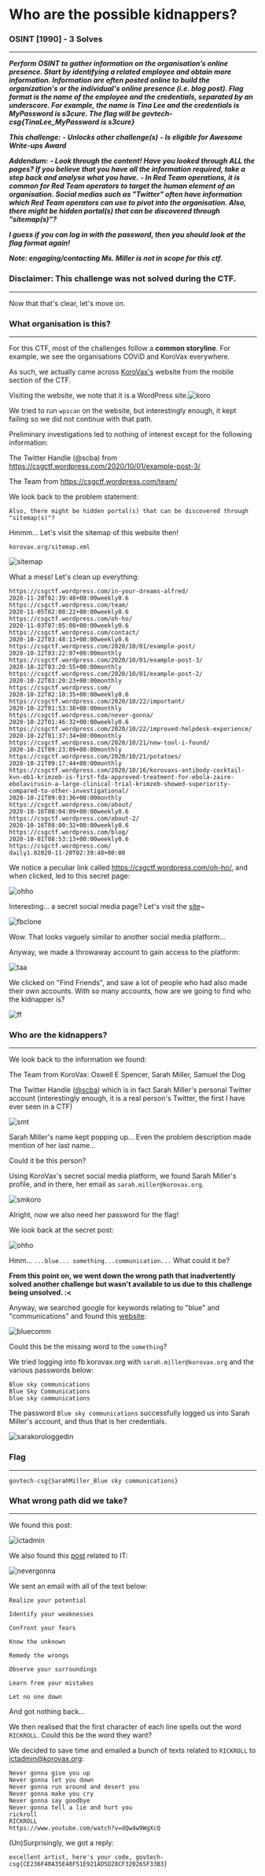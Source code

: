 # Who are the possible kidnappers?

### OSINT [1990] - 3 Solves

______

***Perform OSINT to gather information on the organisation’s online presence. Start by identifying a related employee and obtain more information. Information are often posted online to build the organization's or the individual's online presence (i.e. blog post). Flag format is the name of the employee and the credentials, separated by an underscore. For example, the name is Tina Lee and the credentials is MyPassword is s3cure. The flag will be govtech-csg{TinaLee_MyPassword is s3cure}***

***This challenge:***
***\- Unlocks other challenge(s)***
***\- Is eligible for Awesome Write-ups Award***

***Addendum:***
***\- Look through the content! Have you looked through ALL the pages? If you believe that you have all the information required, take a step back and analyse what you have.***
***\- In Red Team operations, it is common for Red Team operators to target the human element of an organisation. Social medias such as "Twitter" often have information which Red Team operators can use to pivot into the organisation. Also, there might be hidden portal(s) that can be discovered through "sitemap(s)"?***

***I guess if you can log in with the password, then you should look at the flag format again!***

***Note: engaging/contacting Ms. Miller is not in scope for this ctf.***



### Disclaimer: This challenge was not solved during the CTF.

_____

Now that that's clear, let's move on.



### What organisation is this?

______

For this CTF, most of the challenges follow a **common storyline**. For example, we see the organisations COViD and KoroVax everywhere.

As such, we actually came across [KoroVax's](http://www.korovax.org/) website from the mobile section of the CTF.

Visiting the website, we note that it is a WordPress site.![koro](koro.png)

We tried to run `wpscan` on the website, but interestingly enough, it kept failing so we did not continue with that path.



Preliminary investigations led to nothing of interest except for the following information:

The Twitter Handle (@scba) from https://csgctf.wordpress.com/2020/10/01/example-post-3/

The Team from https://csgctf.wordpress.com/team/



We look back to the problem statement:

```
Also, there might be hidden portal(s) that can be discovered through "sitemap(s)"?
```

Hmmm... Let's visit the sitemap of this website then!

`korovax.org/sitemap.xml`

![sitemap](sitemap.png)



What a mess! Let's clean up everything:

```
https://csgctf.wordpress.com/in-your-dreams-alfred/
2020-11-20T02:39:48+00:00weekly0.6
https://csgctf.wordpress.com/team/
2020-11-05T02:08:22+00:00weekly0.6
https://csgctf.wordpress.com/oh-ho/
2020-11-03T07:05:08+00:00weekly0.6
https://csgctf.wordpress.com/contact/
2020-10-22T03:48:13+00:00weekly0.6
https://csgctf.wordpress.com/2020/10/01/example-post/
2020-10-22T03:22:07+00:00monthly
https://csgctf.wordpress.com/2020/10/01/example-post-3/
2020-10-22T03:20:55+00:00monthly
https://csgctf.wordpress.com/2020/10/01/example-post-2/
2020-10-22T03:20:23+00:00monthly
https://csgctf.wordpress.com/
2020-10-22T02:10:35+00:00weekly0.6
https://csgctf.wordpress.com/2020/10/22/important/
2020-10-22T01:53:38+00:00monthly
https://csgctf.wordpress.com/never-gonna/
2020-10-22T01:46:32+00:00weekly0.6
https://csgctf.wordpress.com/2020/10/22/improved-helpdesk-experience/
2020-10-22T01:37:34+00:00monthly
https://csgctf.wordpress.com/2020/10/21/new-tool-i-found/
2020-10-21T09:23:09+00:00monthly
https://csgctf.wordpress.com/2020/10/21/potatoes/
2020-10-21T09:17:44+00:00monthly
https://csgctf.wordpress.com/2020/10/16/korovaxs-antibody-cocktail-kvn-eb1-krimzeb-is-first-fda-approved-treatment-for-ebola-zaire-ebolavirusin-a-large-clinical-trial-krimzeb-showed-superiority-compared-to-other-investigational/
2020-10-21T09:03:36+00:00monthly
https://csgctf.wordpress.com/about/
2020-10-16T08:04:09+00:00weekly0.6
https://csgctf.wordpress.com/about-2/
2020-10-16T08:00:32+00:00weekly0.6
https://csgctf.wordpress.com/blog/
2020-10-01T08:53:13+00:00weekly0.6
https://csgctf.wordpress.com/
daily1.02020-11-20T02:39:48+00:00
```



We notice a peculiar link called https://csgctf.wordpress.com/oh-ho/, and when clicked, led to this secret page:

![ohho](ohho.png)

Interesting... a secret social media page? Let's visit the [site](http://fb.korovax.org/)~

![fbclone](fbclone.png)

Wow. That looks vaguely similar to another social media platform...



Anyway, we made a throwaway account to gain access to the platform:

![taa](taa.png)



We clicked on "Find Friends", and saw a lot of people who had also made their own accounts. With so many accounts, how are we going to find who the kidnapper is?

![ff](ff.png)



### Who are the kidnappers?

_________

We look back to the information we found:

The Team from KoroVax: Oswell E Spencer, Sarah Miller, Samuel the Dog

The Twitter Handle ([@scba](https://twitter.com/scba)) which is in fact Sarah Miller's personal Twitter account (interestingly enough, it is a real person's Twitter, the first I have ever seen in a CTF)

![smt](smt.png)



Sarah Miller's name kept popping up... Even the problem description made mention of her last name...

Could it be this person?

Using KoroVax's secret social media platform, we found Sarah Miller's profile, and in there, her email as `sarah.miller@korovax.org`.

![smkoro](smkoro.png)

Alright, now we also need her password for the flag!

We look back at the secret post:

![ohho](ohho.png)

Hmm... `...blue... something...communication...` What could it be?



**From this point on, we went down the wrong path that inadvertently solved another challenge but wasn't available to us due to this challenge being unsolved. :<**



Anyway, we searched google for keywords relating to "blue" and "communications" and found this [website](http://bluecomm.com/):

![bluecomm](bluecomm.png)

Could this be the missing word to the `something`?



We tried logging into fb.korovax.org with `sarah.miller@korovax.org` and the various passwords below:

```
Blue sky communications
Blue Sky Communications
blue sky communications
```



The password `Blue sky communications` successfully logged us into Sarah Miller's account, and thus that is her credentials.

![sarakorologgedin](sarakorologgedin.png)



### Flag

____

```
govtech-csg{SarahMiller_Blue sky communications}
```





### What wrong path did we take?

_____________

We found this post:

![ictadmin](ictadmin.png)



We also found this [post](https://csgctf.wordpress.com/never-gonna/) related to IT:

![nevergonna](nevergonna.png)



We sent an email with all of the text below:

```
Realize your potential

Identify your weaknesses

Confront your fears

Know the unknown

Remedy the wrongs

Observe your surroundings

Learn from your mistakes

Let no one down
```

And got nothing back...



We then realised that the first character of each line spells out the word `RICKROLL`. Could this be the word they want?

We decided to save time and emailed a bunch of texts related to `RICKROLL` to ictadmin@korovax.org:

```
Never gonna give you up
Never gonna let you down
Never gonna run around and desert you
Never gonna make you cry
Never gonna say goodbye
Never gonna tell a lie and hurt you
rickroll
RICKROLL
https://www.youtube.com/watch?v=dQw4w9WgXcQ
```

(Un)Surprisingly, we got a reply:

```
excellent artist, here's your code, govtech-csg{CE236F40A35E48F51E921AD5D28CF320265F33B3}
















 39bc4f5150511ee7c3a703bdd615ed70f79002473d7f61d2dccfc397f7292b5e
```



Yeah, this flag wasn't for this challenge. ¯\\_(ツ)_/¯

